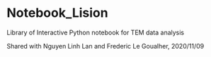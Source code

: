 # Notebook_Lision
Library of Interactive Python notebook for TEM data analysis

Shared with Nguyen Linh Lan and Frederic Le Goualher, 2020/11/09
